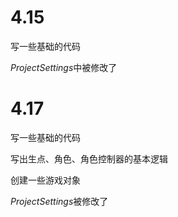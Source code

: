 # 4.15

写一些基础的代码

*ProjectSettings*中被修改了

# 4.17

写一些基础的代码

写出生点、角色、角色控制器的基本逻辑

创建一些游戏对象

*ProjectSettings*被修改了